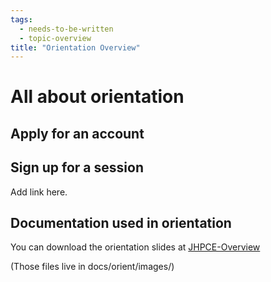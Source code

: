 ```yaml
---
tags:
  - needs-to-be-written
  - topic-overview
title: "Orientation Overview"
---
```

# All about orientation

## Apply for an account

## Sign up for a session
Add link here.

## Documentation used in orientation
You can download the orientation slides at [JHPCE-Overview](../orient/images/latest-orient.pdf)

(Those files live in docs/orient/images/)




